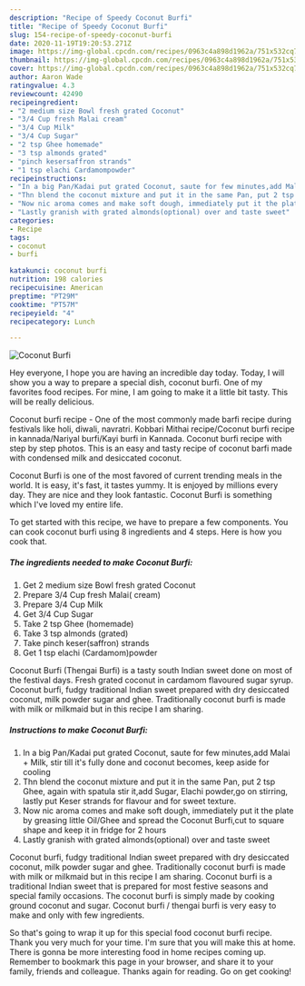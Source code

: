 ```yaml
---
description: "Recipe of Speedy Coconut Burfi"
title: "Recipe of Speedy Coconut Burfi"
slug: 154-recipe-of-speedy-coconut-burfi
date: 2020-11-19T19:20:53.271Z
image: https://img-global.cpcdn.com/recipes/0963c4a898d1962a/751x532cq70/coconut-burfi-recipe-main-photo.jpg
thumbnail: https://img-global.cpcdn.com/recipes/0963c4a898d1962a/751x532cq70/coconut-burfi-recipe-main-photo.jpg
cover: https://img-global.cpcdn.com/recipes/0963c4a898d1962a/751x532cq70/coconut-burfi-recipe-main-photo.jpg
author: Aaron Wade
ratingvalue: 4.3
reviewcount: 42490
recipeingredient:
- "2 medium size Bowl fresh grated Coconut"
- "3/4 Cup fresh Malai cream"
- "3/4 Cup Milk"
- "3/4 Cup Sugar"
- "2 tsp Ghee homemade"
- "3 tsp almonds grated"
- "pinch kesersaffron strands"
- "1 tsp elachi Cardamompowder"
recipeinstructions:
- "In a big Pan/Kadai put grated Coconut, saute for few minutes,add Malai + Milk, stir till it&#39;s fully done and coconut becomes, keep aside for cooling"
- "Thn blend the coconut mixture and put it in the same Pan, put 2 tsp Ghee, again with spatula stir it,add Sugar, Elachi powder,go on stirring, lastly put Keser strands for flavour and for sweet texture."
- "Now nic aroma comes and make soft dough, immediately put it the plate by greasing little Oil/Ghee and spread the Coconut Burfi,cut to square shape and keep it in fridge for 2 hours"
- "Lastly granish with grated almonds(optional) over and taste sweet"
categories:
- Recipe
tags:
- coconut
- burfi

katakunci: coconut burfi 
nutrition: 198 calories
recipecuisine: American
preptime: "PT29M"
cooktime: "PT57M"
recipeyield: "4"
recipecategory: Lunch

---
```



![Coconut Burfi](https://img-global.cpcdn.com/recipes/0963c4a898d1962a/751x532cq70/coconut-burfi-recipe-main-photo.jpg)

Hey everyone, I hope you are having an incredible day today. Today, I will show you a way to prepare a special dish, coconut burfi. One of my favorites food recipes. For mine, I am going to make it a little bit tasty. This will be really delicious.

Coconut burfi recipe - One of the most commonly made barfi recipe during festivals like holi, diwali, navratri. Kobbari Mithai recipe/Coconut burfi recipe in kannada/Nariyal burfi/Kayi burfi in Kannada. Coconut burfi recipe with step by step photos. This is an easy and tasty recipe of coconut barfi made with condensed milk and desiccated coconut.

Coconut Burfi is one of the most favored of current trending meals in the world. It is easy, it's fast, it tastes yummy. It is enjoyed by millions every day. They are nice and they look fantastic. Coconut Burfi is something which I've loved my entire life.


To get started with this recipe, we have to prepare a few components. You can cook coconut burfi using 8 ingredients and 4 steps. Here is how you cook that.

<!--inarticleads1-->

##### The ingredients needed to make Coconut Burfi:

1. Get 2 medium size Bowl fresh grated Coconut
1. Prepare 3/4 Cup fresh Malai( cream)
1. Prepare 3/4 Cup Milk
1. Get 3/4 Cup Sugar
1. Take 2 tsp Ghee (homemade)
1. Take 3 tsp almonds (grated)
1. Take pinch keser(saffron) strands
1. Get 1 tsp elachi (Cardamom)powder


Coconut Burfi (Thengai Burfi) is a tasty south Indian sweet done on most of the festival days. Fresh grated coconut in cardamom flavoured sugar syrup. Coconut burfi, fudgy traditional Indian sweet prepared with dry desiccated coconut, milk powder sugar and ghee. Traditionally coconut burfi is made with milk or milkmaid but in this recipe I am sharing. 

<!--inarticleads2-->

##### Instructions to make Coconut Burfi:

1. In a big Pan/Kadai put grated Coconut, saute for few minutes,add Malai + Milk, stir till it&#39;s fully done and coconut becomes, keep aside for cooling
1. Thn blend the coconut mixture and put it in the same Pan, put 2 tsp Ghee, again with spatula stir it,add Sugar, Elachi powder,go on stirring, lastly put Keser strands for flavour and for sweet texture.
1. Now nic aroma comes and make soft dough, immediately put it the plate by greasing little Oil/Ghee and spread the Coconut Burfi,cut to square shape and keep it in fridge for 2 hours
1. Lastly granish with grated almonds(optional) over and taste sweet


Coconut burfi, fudgy traditional Indian sweet prepared with dry desiccated coconut, milk powder sugar and ghee. Traditionally coconut burfi is made with milk or milkmaid but in this recipe I am sharing. Coconut burfi is a traditional Indian sweet that is prepared for most festive seasons and special family occasions. The coconut burfi is simply made by cooking ground coconut and sugar. Coconut burfi / thengai burfi is very easy to make and only with few ingredients. 

So that's going to wrap it up for this special food coconut burfi recipe. Thank you very much for your time. I'm sure that you will make this at home. There is gonna be more interesting food in home recipes coming up. Remember to bookmark this page in your browser, and share it to your family, friends and colleague. Thanks again for reading. Go on get cooking!
